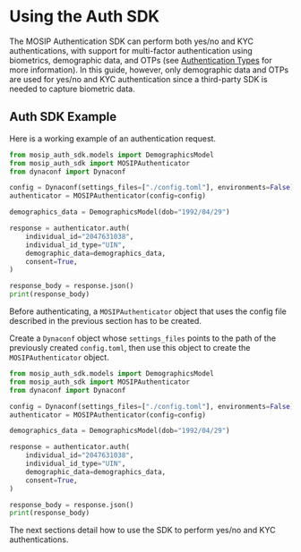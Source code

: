 # Using the Auth SDK

The MOSIP Authentication SDK can perform both yes/no and KYC authentications, with support for multi-factor authentication using biometrics, demographic data, and OTPs (see [Authentication Types](https://docs.mosip.io/1.2.0/id-authentication#authentication-types) for more information). In this guide, however, only demographic data and OTPs are used for yes/no and KYC authentication since a third-party SDK is needed to capture biometric data.

## Auth SDK Example

Here is a working example of an authentication request.

``` python title="Yes/No Auth"
from mosip_auth_sdk.models import DemographicsModel
from mosip_auth_sdk import MOSIPAuthenticator
from dynaconf import Dynaconf

config = Dynaconf(settings_files=["./config.toml"], environments=False)
authenticator = MOSIPAuthenticator(config=config)

demographics_data = DemographicsModel(dob="1992/04/29")

response = authenticator.auth(
    individual_id="2047631038",
    individual_id_type="UIN",
    demographic_data=demographics_data,
    consent=True,
)

response_body = response.json()
print(response_body)
```

Before authenticating, a `MOSIPAuthenticator` object that uses the config file described in the previous section has to be created.

Create a `Dynaconf` object whose `settings_files` points to the path of the previously created `config.toml`, then use this object to create the `MOSIPAuthenticator` object.

``` python title="Yes/No Auth" hl_lines="2 3 5 6"
from mosip_auth_sdk.models import DemographicsModel
from mosip_auth_sdk import MOSIPAuthenticator
from dynaconf import Dynaconf

config = Dynaconf(settings_files=["./config.toml"], environments=False)
authenticator = MOSIPAuthenticator(config=config)

demographics_data = DemographicsModel(dob="1992/04/29")

response = authenticator.auth(
    individual_id="2047631038",
    individual_id_type="UIN",
    demographic_data=demographics_data,
    consent=True,
)

response_body = response.json()
print(response_body)
```

The next sections detail how to use the SDK to perform yes/no and KYC authentications.